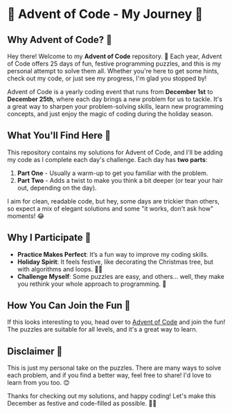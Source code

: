# 🎄 Advent of Code - My Journey 🎄

## Why Advent of Code? 🤔

Hey there! Welcome to my **Advent of Code** repository. 👋 Each year, Advent of Code offers 25 days of fun, festive programming puzzles, and this is my personal attempt to solve them all. Whether you're here to get some hints, check out my code, or just see my progress, I'm glad you stopped by!

Advent of Code is a yearly coding event that runs from **December 1st** to **December 25th**, where each day brings a new problem for us to tackle. It's a great way to sharpen your problem-solving skills, learn new programming concepts, and just enjoy the magic of coding during the holiday season.

## What You'll Find Here 📂

This repository contains my solutions for Advent of Code, and I'll be adding my code as I complete each day's challenge. Each day has **two parts**:

1. **Part One** - Usually a warm-up to get you familiar with the problem.
2. **Part Two** - Adds a twist to make you think a bit deeper (or tear your hair out, depending on the day). 

I aim for clean, readable code, but hey, some days are trickier than others, so expect a mix of elegant solutions and some "it works, don't ask how" moments! 😂

## Why I Participate 🎄

- **Practice Makes Perfect**: It’s a fun way to improve my coding skills.
- **Holiday Spirit**: It feels festive, like decorating the Christmas tree, but with algorithms and loops. 🎅✨
- **Challenge Myself**: Some puzzles are easy, and others... well, they make you rethink your whole approach to programming. 🤯

## How You Can Join the Fun 🎅

If this looks interesting to you, head over to [Advent of Code](https://adventofcode.com/) and join the fun! The puzzles are suitable for all levels, and it's a great way to learn.

## Disclaimer 🚨

This is just my personal take on the puzzles. There are many ways to solve each problem, and if you find a better way, feel free to share! I'd love to learn from you too. 😊

Thanks for checking out my solutions, and happy coding! Let's make this December as festive and code-filled as possible. 🎉🎄
